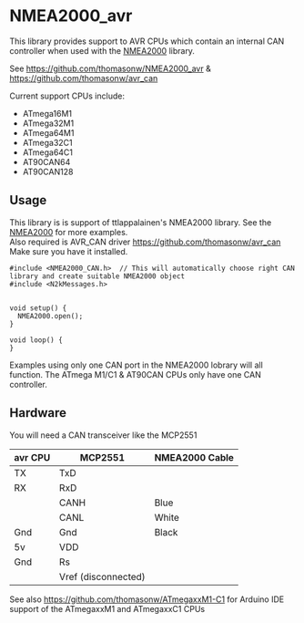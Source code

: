 # NMEA2000_avr

This library provides support to AVR CPUs which contain an internal CAN controller when used with the [NMEA2000](https://github.com/ttlappalainen/NMEA2000) library.

See https://github.com/thomasonw/NMEA2000_avr  &  https://github.com/thomasonw/avr_can

Current support CPUs include:
* ATmega16M1
* ATmega32M1
* ATmega64M1
* ATmega32C1
* ATmega64C1
* AT90CAN64
* AT90CAN128
 

## Usage

This library is is support of ttlappalainen's NMEA2000 library.  See the [NMEA2000](https://github.com/ttlappalainen/NMEA2000) for more examples.  
Also required is AVR_CAN driver <https://github.com/thomasonw/avr_can>   Make sure you have it installed.



    #include <NMEA2000_CAN.h>  // This will automatically choose right CAN library and create suitable NMEA2000 object
    #include <N2kMessages.h>

    
    void setup() {
      NMEA2000.open();
    }

    void loop() {
    }

 Examples using only one CAN port in the NMEA2000 lobrary will all function.  The ATmega M1/C1 & AT90CAN CPUs only have one CAN controller.
 

## Hardware


You will need a CAN transceiver like the MCP2551

|      avr CPU      |       MCP2551       | NMEA2000 Cable |
| ----------------- | ------------------- | -------------- |
|        TX         |         TxD         |                |
|        RX         |         RxD         |                |
|                   |        CANH         |      Blue      |
|                   |        CANL         |     White      |
|        Gnd        |         Gnd         |     Black      |
|        5v         |         VDD         |                |
|        Gnd        |         Rs          |                |
|                   | Vref (disconnected) |                |


See also <https://github.com/thomasonw/ATmegaxxM1-C1> for Arduino IDE support of the ATmegaxxM1 and ATmegaxxC1 CPUs

